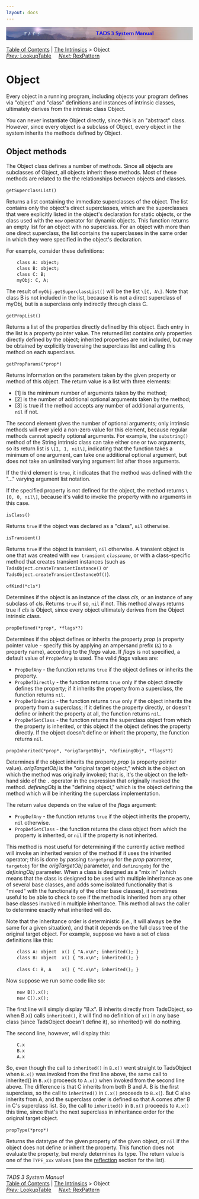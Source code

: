 ```yaml
---
layout: docs
---
```



<img src="topbar.jpg" data-border="0" />





<a href="toc.html" class="nav">Table of Contents</a> \|
<a href="builtins.html" class="nav">The Intrinsics</a> \> Object  
<span class="navnp"><a href="lookup.html" class="nav"><em>Prev:</em> LookupTable</a>
    <a href="rexpat.html" class="nav"><em>Next:</em> RexPattern</a>    
</span>





# Object

Every object in a running program, including objects your program
defines via "object" and "class" definitions and instances of intrinsic
classes, ultimately derives from the intrinsic class Object.

You can never instantiate Object directly, since this is an "abstract"
class. However, since every object is a subclass of Object, every object
in the system inherits the methods defined by Object.

## Object methods

The Object class defines a number of methods. Since all objects are
subclasses of Object, all objects inherit these methods. Most of these
methods are related to the the relationships between objects and
classes.

`getSuperclassList()`



Returns a list containing the immediate superclasses of the object. The
list contains only the object's direct superclasses, which are the
superclasses that were explicitly listed in the object's declaration for
static objects, or the class used with the `new`
operator for dynamic objects. This function returns an empty list for an
object with no superclass. For an object with more than one direct
superclass, the list contains the superclasses in the same order in
which they were specified in the object's declaration.

For example, consider these definitions:

```
    class A: object;
    class B: object;
    class C: B;
    myObj: C, A;
```

The result of `myObj.getSuperclassList()` will
be the list `\[C, A\]`. Note that class B is not
included in the list, because it is not a direct superclass of myObj,
but is a superclass only indirectly through class C.



`getPropList()`



Returns a list of the properties directly defined by this object. Each
entry in the list is a property pointer value. The returned list
contains only properties directly defined by the object; inherited
properties are not included, but may be obtained by explicitly
traversing the superclass list and calling this method on each
superclass.



<span id="getPropParams"></span>

`getPropParams(*prop*)`



Returns information on the parameters taken by the given property or
method of this object. The return value is a list with three elements:

- \[1\] is the minimum number of arguments taken by the method;
- \[2\] is the number of additional optional arguments taken by the
  method;
- \[3\] is true if the method accepts any number of additional
  arguments, `nil` if not.

The second element gives the number of optional arguments; only
intrinsic methods will ever yield a non-zero value for this element,
because regular methods cannot specify optional arguments. For example,
the `substring()` method of the String intrinsic
class can take either one or two arguments, so its return list is
`\[1, 1, nil\]`, indicating that the function
takes a minimum of one argument, can take one additional optional
argument, but does not take an unlimited varying argument list after
those arguments.

If the third element is `true`, it indicates
that the method was defined with the "..." varying argument list
notation.

If the specified property is not defined for the object, the method
returns `\[0, 0, nil\]`, because it's valid to
invoke the property with no arguments in this case.



`isClass()`



Returns `true` if the object was declared as a
"class", `nil` otherwise.



`isTransient()`



Returns `true` if the object is transient,
`nil` otherwise. A transient object is one that
was created with `new transient`
*`classname`*, or with a class-specific method
that creates transient instances (such as
`TadsObject.createTransientInstance()` or
`TadsObject.createTransientInstanceOf()`).



`ofKind(*cls*)`



Determines if the object is an instance of the class *cls*, or an
instance of any subclass of *cls*. Returns
`true` if so, `nil` if
not. This method always returns true if *cls* is Object, since every
object ultimately derives from the Object intrinsic class.



`propDefined(*prop*, *flags*?)`



Determines if the object defines or inherits the property *prop* (a
property pointer value - specify this by applying an ampersand prefix
(`&`) to a property name), according to the
*flags* value. If *flags* is not specified, a default value of
`PropDefAny` is used. The valid *flags* values
are:

- `PropDefAny` - the function returns
  `true` if the object defines or inherits the
  property.
- `PropDefDirectly` - the function returns
  `true` only if the object directly defines the
  property; if it inherits the property from a superclass, the function
  returns `nil`.
- `PropDefInherits` - the function returns
  `true` only if the object inherits the
  property from a superclass; if it defines the property directly, or
  doesn't define or inherit the property at all, the function returns
  `nil`.
- `PropDefGetClass` - the function returns the
  superclass object from which the property is inherited, or this object
  if the object defines the property directly. If the object doesn't
  define or inherit the property, the function returns
  `nil`.



`propInherited(*prop*, *origTargetObj*, *definingObj*,
*flags*?)`



Determines if the object inherits the property *prop* (a property
pointer value). *origTargetObj* is the "original target object," which
is the object on which the method was originally invoked; that is, it's
the object on the left-hand side of the `.`
operator in the expression that originally invoked the method.
*definingObj* is the "defining object," which is the object defining the
method which will be inheriting the superclass implementation.

The return value depends on the value of the *flags* argument:

- `PropDefAny` - the function returns
  `true` if the object inherits the property,
  `nil` otherwise.
- `PropDefGetClass` - the function returns the
  class object from which the property is inherited, or
  `nil` if the property is not inherited.

This method is most useful for determining if the currently active
method will invoke an inherited version of the method if it uses the
inherited operator; this is done by passing
`targetprop` for the *prop* parameter,
`targetobj` for the *origTargetObj* parameter,
and `definingobj` for the *definingObj*
parameter. When a class is designed as a "mix in" (which means that the
class is designed to be used with multiple inheritance as one of several
base classes, and adds some isolated functionality that is "mixed" with
the functionality of the other base classes), it sometimes useful to be
able to check to see if the method is inherited from any other base
classes involved in multiple inheritance. This method allows the caller
to determine exactly what inherited will do.

Note that the inheritance order is deterministic (i.e., it will always
be the same for a given situation), and that it depends on the full
class tree of the original target object. For example, suppose we have a
set of class definitions like this:

```
    class A: object  x() { "A.x\n"; inherited(); }
    class B: object  x() { "B.x\n"; inherited(); }

    class C: B, A    x() { "C.x\n"; inherited(); }
```

Now suppose we run some code like so:

```
    new B().x();
    new C().x();
```

The first line will simply display "B.x". B inherits directly from
TadsObject, so when B.x() calls `inherited()`,
it will find no definition of `x()` in any base
class (since TadsObject doesn't define it), so inherited() will do
nothing.

The second line, however, will display this:

```
    C.x
    B.x
    A.x
```

So, even though the call to `inherited()` in
`B.x()` went straight to TadsObject when
`B.x()` was invoked from the first line above,
the same call to inherited() in `B.x()` proceeds
to `A.x()` when invoked from the second line
above. The difference is that C inherits from both B and A. B is the
first superclass, so the call to `inherited()`
in `C.x()` proceeds to
`B.x(`). But C also inherits from A, and the
superclass order is defined so that A comes after B in C's superclass
list. So, the call to `inherited()` in
`B.x()` proceeds to
`A.x()` this time, since that's the next
superclass in inheritance order for the original target object.



`propType(*prop*)`



Returns the datatype of the given property of the given object, or
`nil` if the object does not define or inherit
the property. This function does not evaluate the property, but merely
determines its type. The return value is one of the
`TYPE_xxx` values (see the
[reflection](reflect.html) section for the list).





------------------------------------------------------------------------



*TADS 3 System Manual*  
<a href="toc.html" class="nav">Table of Contents</a> \|
<a href="builtins.html" class="nav">The Intrinsics</a> \> Object  
<span class="navnp"><a href="lookup.html" class="nav"><em>Prev:</em> LookupTable</a>
    <a href="rexpat.html" class="nav"><em>Next:</em> RexPattern</a>    
</span>


